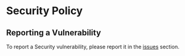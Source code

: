 # Security Policy

## Reporting a Vulnerability

To report a Security vulnerability, please report it in the [issues](https://github.com/code-org-open-source/WorldBott/issues) section.

